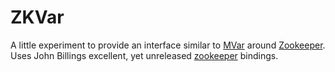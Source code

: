 # ZKVar

A little experiment to provide an interface similar to
[MVar](http://hackage.haskell.org/packages/archive/base/latest/doc/html/Control-Concurrent-MVar.html) around
[Zookeeper](http://zookeeper.apache.org/). Uses John Billings excellent, yet unreleased
[zookeeper](https://github.com/jnb/zookeeper) bindings.
